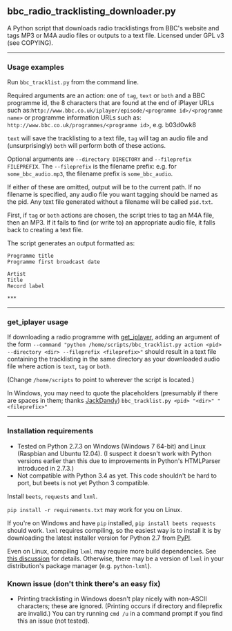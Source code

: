 ## bbc_radio_tracklisting_downloader.py
A Python script that downloads radio tracklistings from BBC's website
and tags MP3 or M4A audio files or outputs to a text file. Licensed
under GPL v3 (see COPYING).
***

### Usage examples
Run `bbc_tracklist.py` from the command line.

Required arguments are an action: one of `tag`, `text` or `both` and a
BBC programme id, the 8 characters that are found at the end of iPlayer
URLs such as:`http://www.bbc.co.uk/iplayer/episode/<programme id>/<programme name>`
or programme information URLs such as: `http://www.bbc.co.uk/programmes/<programme id>`,
e.g. b03d0wk8

`text` will save the tracklisting to a text file, `tag` will tag an
audio file and (unsurprisingly) `both` will perform both of these
actions.

Optional arguments are `--directory DIRECTORY` and
`--fileprefix FILEPREFIX`. The `--fileprefix` is the filename
prefix: e.g. for `some_bbc_audio.mp3`, the filename prefix is
`some_bbc_audio`.

If either of these are omitted, output will be to the current path. If
no filename is specified, any audio file you want tagging should be
named as the pid. Any text file generated without a filename will be
called `pid.txt`.

First, if `tag` or `both` actions are chosen, the script tries to tag an
M4A file, then an MP3. If it fails to find (or write to) an appropriate
audio file, it falls back to creating a text file.

The script generates an output formatted as:

    Programme title
    Programme first broadcast date
    
    Artist
    Title
    Record label

    ***

***
### get_iplayer usage
If downloading a radio programme with
[get_iplayer](http://www.infradead.org/get_iplayer/html/get_iplayer.html),
adding an argument of the form
`--command "python /home/scripts/bbc_tracklist.py action <pid> --directory <dir> --fileprefix <fileprefix>"`
should result in a text file containing the tracklisting in the
same directory as your downloaded audio file where action is `text`,
`tag` or `both`.

(Change `/home/scripts` to point to wherever the script is located.)

In Windows, you may need to quote the placeholders (presumably if there
are spaces in them; thanks [JackDandy](https://github.com/JackDandy)) 
`bbc_tracklist.py <pid> "<dir>" "<fileprefix>"`
***

### Installation requirements
* Tested on Python 2.7.3 on Windows (Windows 7 64-bit) and Linux
  (Raspbian and Ubuntu 12.04). (I suspect it doesn't work with Python
  versions earlier than this due to improvements in Python's HTMLParser
  introduced in 2.7.3.)
* Not compatible with Python 3.4 as yet. This code shouldn't be hard
  to port, but beets is not yet Python 3 compatible.

Install `beets`, `requests` and `lxml`.

`pip install -r requirements.txt` may work for you on Linux.

If you're on Windows and have `pip` installed, `pip install beets requests`
should work. `lxml` requires compiling, so the easiest way is to install
it is by downloading the latest installer version for Python 2.7 from
[PyPI](https://pypi.python.org/pypi/lxml).

Even on Linux, compiling `lxml` may require more build dependencies.
See [this discussion](https://stackoverflow.com/questions/6504810) for
details. Otherwise, there may be a version of `lxml` in your
distribution's package manager (e.g. `python-lxml`).

### Known issue (don't think there's an easy fix)
* Printing tracklisting in Windows doesn't play nicely with non-ASCII
characters; these are ignored. (Printing occurs if directory and
fileprefix are invalid.) You can try running `cmd /u` in a command
prompt if you find this an issue (not tested).
